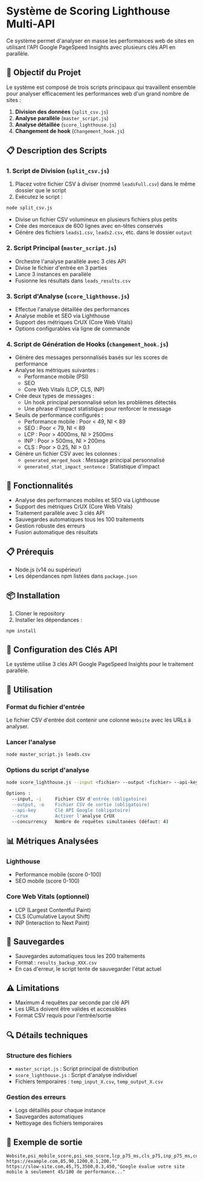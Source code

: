 # Système de Scoring Lighthouse Multi-API

Ce système permet d'analyser en masse les performances web de sites en utilisant l'API Google PageSpeed Insights avec plusieurs clés API en parallèle.

## 🎯 Objectif du Projet

Le système est composé de trois scripts principaux qui travaillent ensemble pour analyser efficacement les performances web d'un grand nombre de sites :

1. **Division des données** (`split_csv.js`)
2. **Analyse parallèle** (`master_script.js`)
3. **Analyse détaillée** (`score_lighthouse.js`)
4. **Changement de hook** (`Changement_hook.js`)

## 📋 Description des Scripts

### 1. Script de Division (`split_csv.js`)
1. Placez votre fichier CSV à diviser (nommé `leadsFull.csv`) dans le même dossier que le script
2. Exécutez le script :
```bash
node split_csv.js
```

- Divise un fichier CSV volumineux en plusieurs fichiers plus petits
- Crée des morceaux de 600 lignes avec en-têtes conservés
- Génère des fichiers `leads1.csv`, `leads2.csv`, etc. dans le dossier `output`

### 2. Script Principal (`master_script.js`)
- Orchestre l'analyse parallèle avec 3 clés API
- Divise le fichier d'entrée en 3 parties
- Lance 3 instances en parallèle
- Fusionne les résultats dans `leads_results.csv`

### 3. Script d'Analyse (`score_lighthouse.js`)
- Effectue l'analyse détaillée des performances
- Analyse mobile et SEO via Lighthouse
- Support des métriques CrUX (Core Web Vitals)
- Options configurables via ligne de commande

### 4. Script de Génération de Hooks (`changement_hook.js`)
- Génère des messages personnalisés basés sur les scores de performance
- Analyse les métriques suivantes :
  - Performance mobile (PSI)
  - SEO
  - Core Web Vitals (LCP, CLS, INP)
- Crée deux types de messages :
  - Un hook principal personnalisé selon les problèmes détectés
  - Une phrase d'impact statistique pour renforcer le message
- Seuils de performance configurés :
  - Performance mobile : Poor < 49, NI < 89
  - SEO : Poor < 79, NI < 89
  - LCP : Poor > 4000ms, NI > 2500ms
  - INP : Poor > 500ms, NI > 200ms
  - CLS : Poor > 0.25, NI > 0.1
- Génère un fichier CSV avec les colonnes :
  - `generated_merged_hook` : Message principal personnalisé
  - `generated_stat_impact_sentence` : Statistique d'impact

## 🚀 Fonctionnalités

- Analyse des performances mobiles et SEO via Lighthouse
- Support des métriques CrUX (Core Web Vitals)
- Traitement parallèle avec 3 clés API
- Sauvegardes automatiques tous les 100 traitements
- Gestion robuste des erreurs
- Fusion automatique des résultats

## 📋 Prérequis

- Node.js (v14 ou supérieur)
- Les dépendances npm listées dans `package.json`

## 📦 Installation

1. Cloner le repository
2. Installer les dépendances :
```bash
npm install
```

## 🔑 Configuration des Clés API

Le système utilise 3 clés API Google PageSpeed Insights pour le traitement parallèle.

## 📝 Utilisation

### Format du fichier d'entrée
Le fichier CSV d'entrée doit contenir une colonne `Website` avec les URLs à analyser.

### Lancer l'analyse
```bash
node master_script.js leads.csv
```

### Options du script d'analyse
```bash
node score_lighthouse.js --input <fichier> --output <fichier> --api-key <clé> [options]

Options :
  --input, -i     Fichier CSV d'entrée (obligatoire)
  --output, -o    Fichier CSV de sortie (obligatoire)
  --api-key       Clé API Google (obligatoire)
  --crux          Activer l'analyse CrUX
  --concurrency   Nombre de requêtes simultanées (défaut: 4)
```

## 📊 Métriques Analysées

### Lighthouse
- Performance mobile (score 0-100)
- SEO mobile (score 0-100)

### Core Web Vitals (optionnel)
- LCP (Largest Contentful Paint)
- CLS (Cumulative Layout Shift)
- INP (Interaction to Next Paint)

## 💾 Sauvegardes

- Sauvegardes automatiques tous les 200 traitements
- Format : `results_backup_XXX.csv`
- En cas d'erreur, le script tente de sauvegarder l'état actuel

## ⚠️ Limitations

- Maximum 4 requêtes par seconde par clé API
- Les URLs doivent être valides et accessibles
- Format CSV requis pour l'entrée/sortie

## 🔍 Détails techniques

### Structure des fichiers
- `master_script.js` : Script principal de distribution
- `score_lighthouse.js` : Script d'analyse individuel
- Fichiers temporaires : `temp_input_X.csv`, `temp_output_X.csv`

### Gestion des erreurs
- Logs détaillés pour chaque instance
- Sauvegardes automatiques
- Nettoyage des fichiers temporaires

## 📝 Exemple de sortie

```csv
Website,psi_mobile_score,psi_seo_score,lcp_p75_ms,cls_p75,inp_p75_ms,custom_hook
https://example.com,85,90,1200,0.1,200,""
https://slow-site.com,45,75,3500,0.3,450,"Google évalue votre site mobile à seulement 45/100 de performance..."
```
